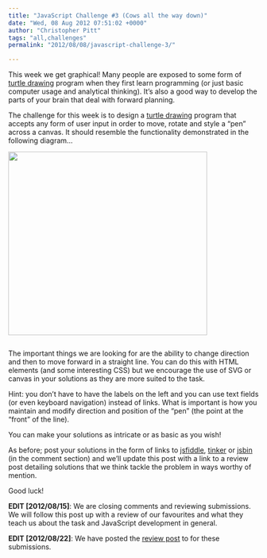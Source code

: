 ```yaml
---
title: "JavaScript Challenge #3 (Cows all the way down)"
date: "Wed, 08 Aug 2012 07:51:02 +0000"
author: "Christopher Pitt"
tags: "all,challenges"
permalink: "2012/08/08/javascript-challenge-3/"

---
```

This week we get graphical! Many people are exposed to some form of <a href="http://en.wikipedia.org/wiki/Turtle_graphics">turtle drawing</a> program when they first learn programming (or just basic computer usage and analytical thinking). It’s also a good way to develop the parts of your brain that deal with forward planning.

<!--more-->

The challenge for this week is to design a <a href="http://en.wikipedia.org/wiki/Turtle_graphics">turtle drawing</a> program that accepts any form of user input in order to move, rotate and style a “pen” across a canvas. It should resemble the functionality demonstrated in the following diagram...

<div style="padding-bottom: 1em">
<img src="/blog/wp-content/uploads/2012/08/post4.png" alt="" width="400" height="370" class="alignnone size-full wp-image-1737" />
</div>

The important things we are looking for are the ability to change direction and then to move forward in a straight line. You can do this with HTML elements (and some interesting CSS) but we encourage the use of SVG or canvas in your solutions as they are more suited to the task.

Hint: you don’t have to have the labels on the left and you can use text fields (or even keyboard navigation) instead of links. What is important is how you maintain and modify direction and position of the “pen” (the point at the “front” of the line).

You can make your solutions as intricate or as basic as you wish!

As before; post your solutions in the form of links to <a href="http://jsfiddle.net/">jsfiddle</a>, <a href="http://tinker.io/">tinker</a> or <a href="http://jsbin.com/">jsbin</a> (in the comment section) and we’ll update this post with a link to a review post detailing solutions that we think tackle the problem in ways worthy of mention.

Good luck!

<strong>EDIT [2012/08/15]</strong>: We are closing comments and reviewing submissions. We will follow this post up with a review of our favourites and what they teach us about the task and JavaScript development in general.

<strong>EDIT [2012/08/22]</strong>: We have posted the <a href="/blog/2012/08/22/javascript-challenge-3-review/">review post</a> to for these submissions.